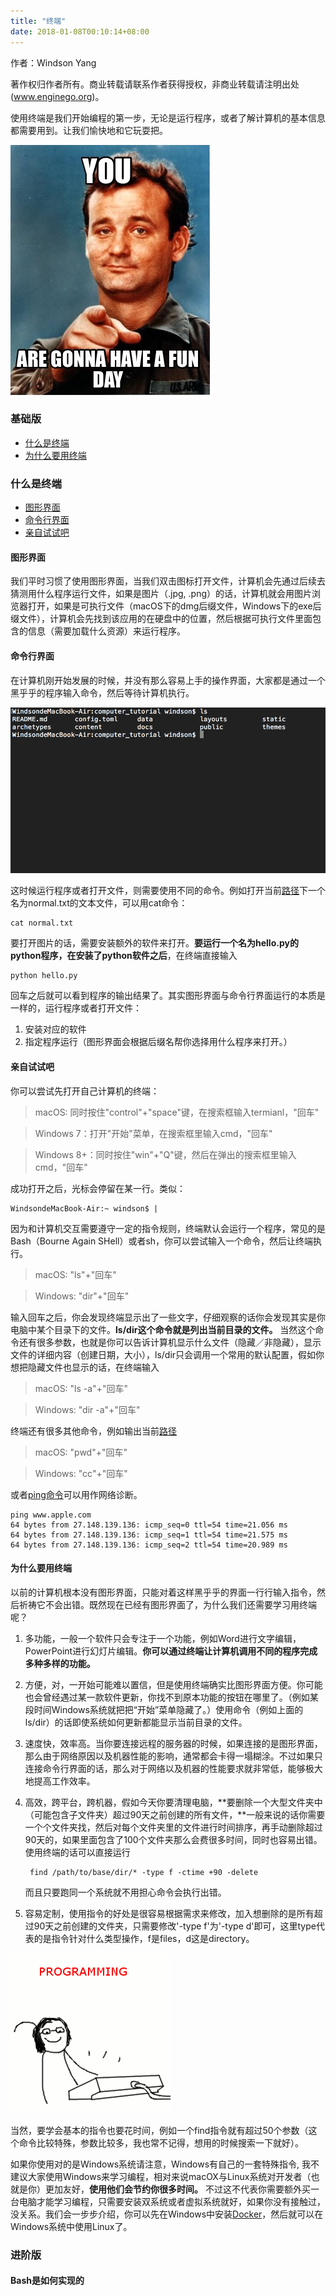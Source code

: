 ```yaml
---
title: "终端"
date: 2018-01-08T00:10:14+08:00
---
```


作者：Windson Yang

著作权归作者所有。商业转载请联系作者获得授权，非商业转载请注明出处 (www.enginego.org)。


使用终端是我们开始编程的第一步，无论是运行程序，或者了解计算机的基本信息都需要用到。让我们愉快地和它玩耍把。

![have_fun](https://raw.githubusercontent.com/EngineGirl/enginegirl.github.io/master/images/terminal/have_fun.png)

### 基础版

- [什么是终端](#什么是终端)
- [为什么要用终端](#为什么要用终端)

### 什么是终端

- [图形界面](#图形界面)
- [命令行界面](#命令行界面)
- [亲自试试吧](#亲自试试吧)

#### 图形界面
我们平时习惯了使用图形界面，当我们双击图标打开文件，计算机会先通过后续去猜测用什么程序运行文件，如果是图片（.jpg, .png）的话，计算机就会用图片浏览器打开，如果是可执行文件（macOS下的dmg后缀文件，Windows下的exe后缀文件），计算机会先找到该应用的在硬盘中的位置，然后根据可执行文件里面包含的信息（需要加载什么资源）来运行程序。

#### 命令行界面
在计算机刚开始发展的时候，并没有那么容易上手的操作界面，大家都是通过一个黑乎乎的程序输入命令，然后等待计算机执行。

![terminal](https://raw.githubusercontent.com/EngineGirl/enginegirl.github.io/master/images/terminal/terminal.png)

这时候运行程序或者打开文件，则需要使用不同的命令。例如打开当前[路径](../路径/)下一个名为normal.txt的文本文件，可以用cat命令：

    cat normal.txt

要打开图片的话，需要安装额外的软件来打开。**要运行一个名为hello.py的python程序，在安装了python软件之后**，在终端直接输入

    python hello.py
 
回车之后就可以看到程序的输出结果了。其实图形界面与命令行界面运行的本质是一样的，运行程序或者打开文件：

1. 安装对应的软件
2. 指定程序运行（图形界面会根据后缀名帮你选择用什么程序来打开。）

#### 亲自试试吧
你可以尝试先打开自己计算机的终端：

> macOS: 同时按住"control"+"space"键，在搜索框输入termianl，"回车"

> Windows 7：打开"开始"菜单，在搜索框里输入cmd，"回车"

> Windows 8+：同时按住"win"+"Q"键，然后在弹出的搜索框里输入cmd，"回车"

成功打开之后，光标会停留在某一行。类似：

    WindsondeMacBook-Air:~ windson$ |
因为和计算机交互需要遵守一定的指令规则，终端默认会运行一个程序，常见的是Bash（Bourne Again SHell）或者sh，你可以尝试输入一个命令，然后让终端执行。

> macOS: "ls"+"回车"

> Windows: "dir"+"回车"

输入回车之后，你会发现终端显示出了一些文字，仔细观察的话你会发现其实是你电脑中某个目录下的文件。**ls/dir这个命令就是列出当前目录的文件。** 当然这个命令还有很多参数，也就是你可以告诉计算机显示什么文件（隐藏／非隐藏），显示文件的详细内容（创建日期，大小），ls/dir只会调用一个常用的默认配置，假如你想把隐藏文件也显示的话，在终端输入

> macOS: "ls -a"+"回车"

> Windows: "dir -a"+"回车"
    
终端还有很多其他命令，例如输出当前[路径](../路径/)

> macOS: "pwd"+"回车"

> Windows: "cc"+"回车"


或者[ping命令](../ping命令/)可以用作网络诊断。

    ping www.apple.com
    64 bytes from 27.148.139.136: icmp_seq=0 ttl=54 time=21.056 ms
    64 bytes from 27.148.139.136: icmp_seq=1 ttl=54 time=21.575 ms
    64 bytes from 27.148.139.136: icmp_seq=2 ttl=54 time=20.989 ms

#### 为什么要用终端
以前的计算机根本没有图形界面，只能对着这样黑乎乎的界面一行行输入指令，然后祈祷它不会出错。既然现在已经有图形界面了，为什么我们还需要学习用终端呢？

1. 多功能，一般一个软件只会专注于一个功能，例如Word进行文字编辑，PowerPoint进行幻灯片编辑。**你可以通过终端让计算机调用不同的程序完成多种多样的功能。**

2. 方便，对，一开始可能难以置信，但是使用终端确实比图形界面方便。你可能也会曾经遇过某一款软件更新，你找不到原本功能的按钮在哪里了。（例如某段时间Windows系统就把把“开始”菜单隐藏了。）使用命令（例如上面的ls/dir）的话即使系统如何更新都能显示当前目录的文件。

3. 速度快，效率高。当你要连接远程的服务器的时候，如果连接的是图形界面，那么由于网络原因以及机器性能的影响，通常都会卡得一塌糊涂。不过如果只连接命令行界面的话，那么对于网络以及机器的性能要求就非常低，能够极大地提高工作效率。

4. 高效，跨平台，跨机器，假如今天你要清理电脑，**要删除一个大型文件夹中（可能包含子文件夹）超过90天之前创建的所有文件，**一般来说的话你需要一个个文件夹找，然后对每个文件夹里的文件进行时间排序，再手动删除超过90天的，如果里面包含了100个文件夹那么会费很多时间，同时也容易出错。使用终端的话可以直接运行

        find /path/to/base/dir/* -type f -ctime +90 -delete

    而且只要跑同一个系统就不用担心命令会执行出错。

5. 容易定制，使用指令的好处是很容易根据需求来修改，加入想删除的是所有超过90天之前创建的文件夹，只需要修改'-type f'为'-type d'即可，这里type代表的是指令针对什么类型操作，f是files，d这是directory。


![programing](https://raw.githubusercontent.com/EngineGirl/basic-tutorial/master/imgs/terminal/programming-animation.gif)

当然，要学会基本的指令也要花时间，例如一个find指令就有超过50个参数（这个命令比较特殊，参数比较多，我也常不记得，想用的时候搜索一下就好）。

如果你使用对的是Windows系统请注意，Windows有自己的一套特殊指令, 我不建议大家使用Windows来学习编程，相对来说macOX与Linux系统对开发者（也就是你）更加友好，**使用他们会节约你很多时间。** 不过这不代表你需要额外买一台电脑才能学习编程，只需要安装双系统或者虚拟系统就好，如果你没有接触过，没关系。我们会一步步介绍，你可以先在Windows中安装[Docker](../Docker基础/Windows系统安装Docker教程/)，然后就可以在Windows系统中使用Linux了。

### 进阶版

#### Bash是如何实现的
